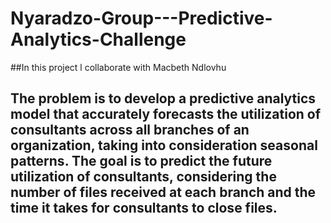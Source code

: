 # Nyaradzo-Group---Predictive-Analytics-Challenge
##In this project l collaborate with Macbeth Ndlovhu  
## The problem is to develop a predictive analytics model that accurately forecasts the utilization of consultants across all branches of an organization, taking into consideration seasonal patterns. The goal is to predict the future utilization of consultants, considering the number of files received at each branch and the time it takes for consultants to close files.
